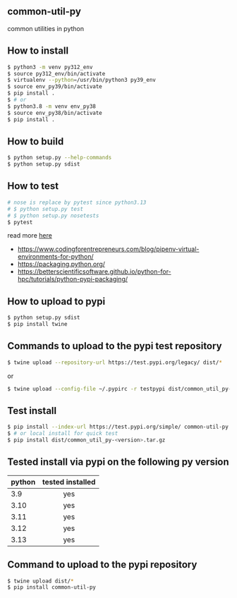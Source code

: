 ## common-util-py
common utilities in python

## How to install

```sh
$ python3 -m venv py312_env
$ source py312_env/bin/activate
$ virtualenv --python=/usr/bin/python3 py39_env
$ source env_py39/bin/activate
$ pip install .
$ # or
$ python3.8 -m venv env_py38
$ source env_py38/bin/activate
$ pip install .
```

## How to build
```sh
$ python setup.py --help-commands
$ python setup.py sdist
```

## How to test
```sh
# nose is replace by pytest since python3.13
# $ python setup.py test
# $ python setup.py nosetests
$ pytest
```

read more [here](https://nose.readthedocs.io/en/latest/setuptools_integration.html)


* https://www.codingforentrepreneurs.com/blog/pipenv-virtual-environments-for-python/
* https://packaging.python.org/
* https://betterscientificsoftware.github.io/python-for-hpc/tutorials/python-pypi-packaging/

## How to upload to pypi
```sh
$ python setup.py sdist
$ pip install twine
```

## Commands to upload to the pypi test repository
```sh
$ twine upload --repository-url https://test.pypi.org/legacy/ dist/*
```
or
```sh
$ twine upload --config-file ~/.pypirc -r testpypi dist/common_util_py-0.0.1.tar.gz
```

## Test install
```sh
$ pip install --index-url https://test.pypi.org/simple/ common-util-py
$ # or local install for quick test
$ pip install dist/common_util_py-<version>.tar.gz
```

## Tested install via pypi on the following py version
| python        | tested installed  |
| ------------- |:-----------------:|
| 3.9           | yes               |
| 3.10          | yes               |
| 3.11          | yes               |
| 3.12          | yes               |
| 3.13          | yes               |

## Command to upload to the pypi repository
```sh
$ twine upload dist/*
$ pip install common-util-py
```
